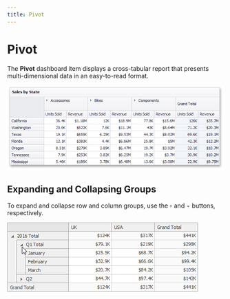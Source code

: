 ```yaml
---
title: Pivot
---
```

# Pivot
The **Pivot** dashboard item displays a cross-tabular report that presents multi-dimensional data in an easy-to-read format.

![MainFeatures_PivotGrid](../../../images/img18212.png)

## Expanding and Collapsing Groups
To expand and collapse row and column groups, use the ![Pivot_Layout_ExpandCollapse_UpArrow](../../../images/img20155.png) and ![Pivot_Layout_ExpandCollapse_DownArrow](../../../images/img20154.png) buttons, respectively.

![Pivot_Layout_ExpandCollapseGroups](../../../images/img20151.png)